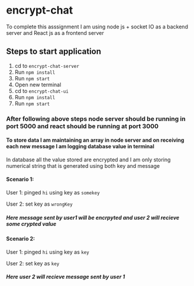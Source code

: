 # encrypt-chat

To complete this asssignment I am using node js + socket IO as a backend server and React js as a frontend server

## Steps to start application
1. cd to `encrypt-chat-server`
2. Run `npm install`
3. Run `npm start`
4. Open new terminal
5. cd to `encrypt-chat-ui`
6. Run `npm install`
7. Run `npm start`

### After following above steps node server should be running in port 5000 and react should be running at port 3000

#### To store data I am maintaining an array in node server and on receiving each new message I am logging database value in terminal
In database all the value stored are encrypted and I am only storing numerical string that is generated using both key and message

#### Scenario 1:
User 1: pinged `hi` using key as `somekey`

User 2: set key as `wrongKey` 

##### Here message sent by user1 will be encrpyted and user 2 will recieve some crypted value

#### Scenario 2:
User 1: pinged `hi` using key as `key`

User 2: set key as `key`

##### Here user 2 will recieve message sent by user 1

